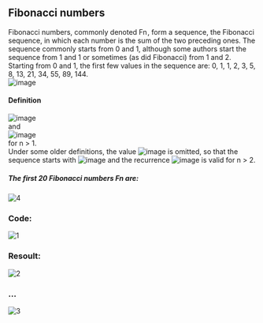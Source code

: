 ## Fibonacci numbers
Fibonacci numbers, commonly denoted Fn , form a sequence, the Fibonacci sequence, in which each number is the sum of the two preceding ones. The sequence commonly starts from 0 and 1, although some authors start the sequence from 1 and 1 or sometimes (as did Fibonacci) from 1 and 2. Starting from 0 and 1, the first few values in the sequence are: 0, 1, 1, 2, 3, 5, 8, 13, 21, 34, 55, 89, 144.
<br>
![image](https://user-images.githubusercontent.com/54048747/222349345-aefcdc9b-e2fa-4643-aa27-349cb3f8f189.png)

#### Definition
![image](https://user-images.githubusercontent.com/54048747/222347638-f7c9bf27-de76-46b9-a358-a8bde12ebcb6.png)
<br>and<br>
![image](https://user-images.githubusercontent.com/54048747/222347688-4ceb1a5e-2881-48dd-b769-cbd552445051.png)
<br>for n > 1.<br>
Under some older definitions, the value
![image](https://user-images.githubusercontent.com/54048747/222348722-bb99af68-4be4-4cb0-a7fd-d9797b6003dc.png)
is omitted, so that the sequence starts with
![image](https://user-images.githubusercontent.com/54048747/222348775-1f500496-671a-49dc-8f85-b3ba0a7c4e7d.png)
and the recurrence
![image](https://user-images.githubusercontent.com/54048747/222348823-7a116292-8e83-4760-9710-416249dd2575.png)
is valid for n > 2.<br>

##### The first 20 Fibonacci numbers Fn are:

![4](https://user-images.githubusercontent.com/54048747/222349013-372c2bc8-c1ce-4f38-a7e0-e5a636af25fe.JPG)



### Code:
![1](https://user-images.githubusercontent.com/54048747/222346136-01ac1b8e-aac1-4fe4-8887-714b7393ac2f.JPG)

### Resoult:
![2](https://user-images.githubusercontent.com/54048747/222346672-40b4803c-6fad-4313-bffb-668d7e437278.JPG)
### ...
![3](https://user-images.githubusercontent.com/54048747/222346757-7b42a1f4-6b22-47c1-b49d-89df8a9655ea.JPG)




